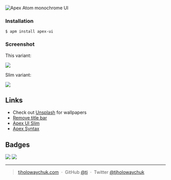 ![Apex Atom monochrome UI](https://dl.dropboxusercontent.com/u/6396913/Apex/Atom/apex-ui-logo.png)

### Installation

```
$ apm install apex-ui
```

### Screenshot

This variant:

![](https://dl.dropboxusercontent.com/u/6396913/Apex/Atom/apex-atom.jpg)

Slim variant:

![](https://dl.dropboxusercontent.com/u/6396913/Apex/Atom/apex-ui-slime.jpg)

## Links

- Check out [Unsplash](https://unsplash.com/@tjholowaychuk) for wallpapers
- [Remove title bar](https://atom.io/packages/no-title-bar)
- [Apex UI Slim](https://github.com/apex/apex-ui-slim)
- [Apex Syntax](https://github.com/apex/apex-syntax)

## Badges

[![](http://apex.sh/images/badge.svg)](https://apex.sh/ping/)
![](https://img.shields.io/badge/license-MIT-blue.svg)

---

> [tjholowaychuk.com](http://tjholowaychuk.com) &nbsp;&middot;&nbsp;
> GitHub [@tj](https://github.com/tj) &nbsp;&middot;&nbsp;
> Twitter [@tjholowaychuk](https://twitter.com/tjholowaychuk)
